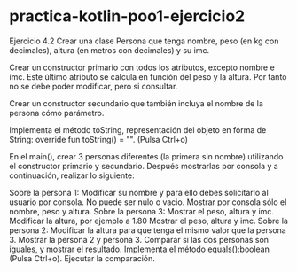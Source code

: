 # practica-kotlin-poo1-ejercicio2

Ejercicio 4.2
Crear una clase Persona que tenga nombre, peso (en kg con decimales), altura (en metros con decimales) y su imc.

Crear un constructor primario con todos los atributos, excepto nombre e imc. Este último atributo se calcula en función del peso y la altura. Por tanto no se debe poder modificar, pero si consultar.

Crear un constructor secundario que también incluya el nombre de la persona cómo parámetro.

Implementa el método toString, representación del objeto en forma de String: override fun toString() = "". (Pulsa Ctrl+o)

En el main(), crear 3 personas diferentes (la primera sin nombre) utilizando el constructor primario y secundario. Después mostrarlas por consola y a continuación, realizar lo siguiente:

Sobre la persona 1:
Modificar su nombre y para ello debes solicitarlo al usuario por consola. No puede ser nulo o vacio.
Mostrar por consola sólo el nombre, peso y altura.
Sobre la persona 3:
Mostrar el peso, altura y imc.
Modificar la altura, por ejemplo a 1.80
Mostrar el peso, altura y imc.
Sobre la persona 2:
Modificar la altura para que tenga el mismo valor que la persona 3.
Mostrar la persona 2 y persona 3.
Comparar si las dos personas son iguales, y mostrar el resultado.
Implementa el método equals():boolean (Pulsa Ctrl+o).
Ejecutar la comparación.
